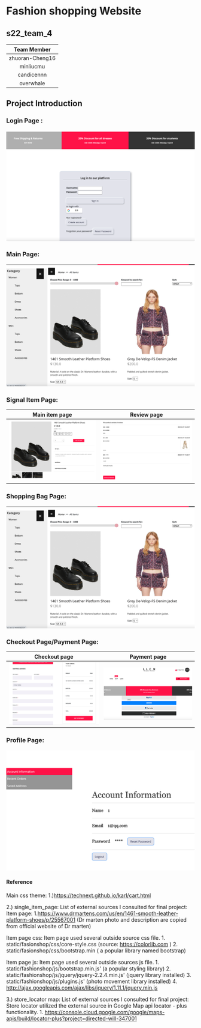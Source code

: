 # Fashion shopping Website
## s22_team_4

| Team Member | 
| :---: | 
| zhuoran-Cheng16
| minliucmu
| candicennn
| overwhale

## Project Introduction 

### Login Page :<br> 
![alt text](https://github.com/zhuoran-Cheng16/fashion-shop-website/blob/main/img/login.png?raw=true)


### Main Page:<br> 
![alt text](https://github.com/zhuoran-Cheng16/fashion-shop-website/blob/main/img/main.png?raw=true)

### Signal Item Page:<br>
Main item page             |  Review page
:-------------------------:|:-------------------------:
![alt text](https://github.com/zhuoran-Cheng16/fashion-shop-website/blob/main/img/single.png?raw=true) |  ![alt text](https://github.com/zhuoran-Cheng16/fashion-shop-website/blob/main/img/review.png?raw=true)

### Shopping Bag Page:<br>
![alt text](https://github.com/zhuoran-Cheng16/fashion-shop-website/blob/main/img/main.png?raw=true)


### Checkout Page/Payment Page:<br> 
Checkout page             |  Payment page
:-------------------------:|:-------------------------:
![alt text](https://github.com/zhuoran-Cheng16/fashion-shop-website/blob/main/img/checkout.png?raw=true) |  ![alt text](https://github.com/zhuoran-Cheng16/fashion-shop-website/blob/main/img/payment.png?raw=true)

### Profile Page:<br> 
![alt text](https://github.com/zhuoran-Cheng16/fashion-shop-website/blob/main/img/profile.png?raw=true)


#### Reference
Main css theme:
1.)https://technext.github.io/karl/cart.html


2.) single_item_page: List of external sources I consulted for final project:
  Item page:
    1.https://www.drmartens.com/us/en/1461-smooth-leather-platform-shoes/p/25567001 (Dr marten photo and description are copied from official website of Dr marten)

  Item page css:
    Item page used several outside source css file.
    1. static/fasionshop/css/core-style.css (source: https://colorlib.com )
    2. static/fasionshop/css/bootstrap.min ( a popular library named bootstrap)

  Item page js:
    Item page used several outside sources js file.
    1. static/fashionshop/js/bootstrap.min.js' (a popular styling library)
    2. static/fashionshop/js/jquery/jquery-2.2.4.min.js' (jquery library installed)
    3. static/fashionshop/js/plugins.js' (photo movement library installed)
    4. http://ajax.googleapis.com/ajax/libs/jquery/1.11.1/jquery.min.js

3.) store_locator map: List of external sources I consulted for final project:
	Store locator utilized the external source in Google Map api locator - plus functionality.
    1. https://console.cloud.google.com/google/maps-apis/build/locator-plus?project=directed-will-347001

